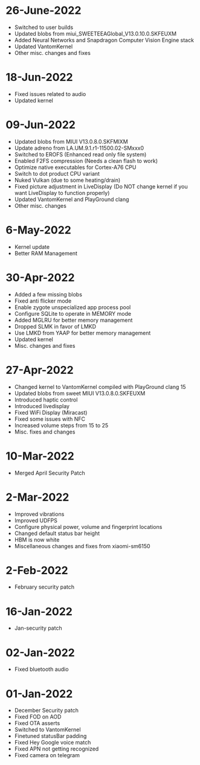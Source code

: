 # 26-June-2022
- Switched to user builds
- Updated blobs from miui_SWEETEEAGlobal_V13.0.10.0.SKFEUXM
- Added Neural Networks and Snapdragon Computer Vision Engine stack
- Updated VantomKernel
- Other misc. changes and fixes

# 18-Jun-2022
- Fixed issues related to audio
- Updated kernel

# 09-Jun-2022
- Updated blobs from MIUI V13.0.8.0.SKFMIXM
- Update adreno from LA.UM.9.1.r1-11500.02-SMxxx0
- Switched to EROFS (Enhanced read only file system)
- Enabled F2FS compression (Needs a clean flash to work)
- Optimize native executables for Cortex-A76 CPU
- Switch to dot product CPU variant
- Nuked Vulkan (due to some heating/drain)
- Fixed picture adjustment in LiveDisplay (Do NOT change kernel if you want LiveDisplay to function properly)
- Updated VantomKernel and PlayGround clang
- Other misc. changes

# 6-May-2022
- Kernel update
- Better RAM Management

# 30-Apr-2022
- Added a few missing blobs
- Fixed anti flicker mode
- Enable zygote unspecialized app process pool
- Configure SQLite to operate in MEMORY mode
- Added MGLRU for better memory management
- Dropped SLMK in favor of LMKD
- Use LMKD from YAAP for better memory management
- Updated kernel
- Misc. changes and fixes

# 27-Apr-2022
- Changed kernel to VantomKernel compiled with PlayGround clang 15
- Updated blobs from sweet MIUI V13.0.8.0.SKFEUXM
- Introduced haptic control
- Introduced livedisplay
- Fixed WiFi Display (Miracast)
- Fixed some issues with NFC
- Increased volume steps from 15 to 25
- Misc. fixes and changes

# 10-Mar-2022
- Merged April Security Patch

# 2-Mar-2022
- Improved vibrations
- Improved UDFPS
- Configure physical power, volume and fingerprint locations
- Changed default status bar height
- HBM is now white
- Miscellaneous changes and fixes from xiaomi-sm6150

# 2-Feb-2022
- February security patch

# 16-Jan-2022
- Jan-security patch

# 02-Jan-2022
- Fixed bluetooth audio

# 01-Jan-2022
- December Security patch
- Fixed FOD on AOD
- Fixed OTA asserts
- Switched to VantomKernel
- Finetuned statusBar padding
- Fixed Hey Google voice match
- Fixed APN not getting recognized 
- Fixed camera on telegram
